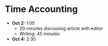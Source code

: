 # Time Accounting

+ **Oct 2:** 1:05
    + 20 minutes discussing article with editor
    + Writing: 45 minutes
+ **Oct 4:** 2:30
